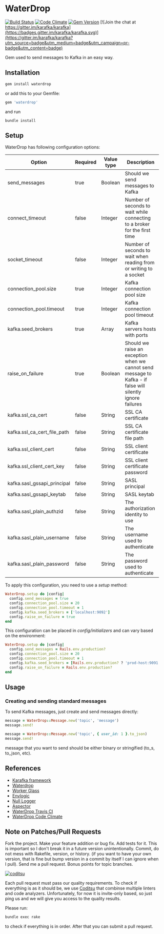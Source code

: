 # WaterDrop

[![Build Status](https://travis-ci.org/karafka/waterdrop.png)](https://travis-ci.org/karafka/waterdrop)
[![Code Climate](https://codeclimate.com/github/karafka/waterdrop/badges/gpa.svg)](https://codeclimate.com/github/karafka/waterdrop)
[![Gem Version](https://badge.fury.io/rb/waterdrop.svg)](http://badge.fury.io/rb/waterdrop)
[![Join the chat at https://gitter.im/karafka/karafka](https://badges.gitter.im/karafka/karafka.svg)](https://gitter.im/karafka/karafka?utm_source=badge&utm_medium=badge&utm_campaign=pr-badge&utm_content=badge)

Gem used to send messages to Kafka in an easy way.

## Installation

```ruby
gem install waterdrop
```

or add this to your Gemfile:

```ruby
gem 'waterdrop'
```

and run

```
bundle install
```

## Setup

WaterDrop has following configuration options:

| Option                      | Required   | Value type    | Description                                                                        |
|-----------------------------|------------|---------------|------------------------------------------------------------------------------------|
| send_messages               | true       | Boolean       | Should we send messages to Kafka                                                   |
| connect_timeout             | false      | Integer       | Number of seconds to wait while connecting to a broker for the first time          |
| socket_timeout              | false      | Integer       | Number of seconds to wait when reading from or writing to a socket                 |
| connection_pool.size        | true       | Integer       | Kafka connection pool size                                                         |
| connection_pool.timeout     | true       | Integer       | Kafka connection pool timeout                                                      |
| kafka.seed_brokers          | true       | Array<String> | Kafka servers hosts with ports                                                     |
| raise_on_failure            | true       | Boolean       | Should we raise an exception when we cannot send message to Kafka - if false will silently ignore failures |
| kafka.ssl_ca_cert           | false      | String        | SSL CA certificate                                                                 |
| kafka.ssl_ca_cert_file_path | false      | String        | SSL CA certificate file path                                                       |
| kafka.ssl_client_cert       | false      | String        | SSL client certificate                                                             |
| kafka.ssl_client_cert_key   | false      | String        | SSL client certificate password                                                    |
| kafka.sasl_gssapi_principal | false      | String        | SASL principal                                                                     |
| kafka.sasl_gssapi_keytab    | false      | String        | SASL keytab                                                                        |
| kafka.sasl_plain_authzid    | false      | String        | The authorization identity to use                                                  |
| kafka.sasl_plain_username   | false      | String        | The username used to authenticate                                                  |
| kafka.sasl_plain_password   | false      | String        | The password used to authenticate                                                  |

To apply this configuration, you need to use a *setup* method:

```ruby
WaterDrop.setup do |config|
  config.send_messages = true
  config.connection_pool.size = 20
  config.connection_pool.timeout = 1
  config.kafka.seed_brokers = ['localhost:9092']
  config.raise_on_failure = true
end
```

This configuration can be placed in *config/initializers* and can vary based on the environment:

```ruby
WaterDrop.setup do |config|
  config.send_messages = Rails.env.production?
  config.connection_pool.size = 20
  config.connection_pool.timeout = 1
  config.kafka.seed_brokers = [Rails.env.production? ? 'prod-host:9091' : 'localhost:9092']
  config.raise_on_failure = Rails.env.production?
end
```

## Usage

### Creating and sending standard messages

To send Kafka messages, just create and send messages directly:

```ruby
message = WaterDrop::Message.new('topic', 'message')
message.send!

message = WaterDrop::Message.new('topic', { user_id: 1 }.to_json)
message.send!
```

message that you want to send should be either binary or stringified (to_s, to_json, etc).

## References

* [Karafka framework](https://github.com/karafka/karafka)
* [Waterdrop](https://github.com/karafka/waterdrop)
* [Worker Glass](https://github.com/karafka/worker-glass)
* [Envlogic](https://github.com/karafka/envlogic)
* [Null Logger](https://github.com/karafka/null-logger)
* [Aspector](https://github.com/gcao/aspector)
* [WaterDrop Travis CI](https://travis-ci.org/karafka/waterdrop)
* [WaterDrop Code Climate](https://codeclimate.com/github/karafka/waterdrop)

## Note on Patches/Pull Requests

Fork the project.
Make your feature addition or bug fix.
Add tests for it. This is important so I don't break it in a future version unintentionally.
Commit, do not mess with Rakefile, version, or history. (if you want to have your own version, that is fine but bump version in a commit by itself I can ignore when I pull). Send me a pull request. Bonus points for topic branches.

[![coditsu](https://coditsu.io/assets/quality_bar.svg)](https://coditsu.io)

Each pull request must pass our quality requirements. To check if everything is as it should be, we use [Coditsu](https://coditsu.io) that combinse multiple linters and code analyzers. Unfortunately, for now it is invite-only based, so just ping us and we will give you access to the quality results.

Please run:

```bash
bundle exec rake
```

to check if everything is in order. After that you can submit a pull request.
